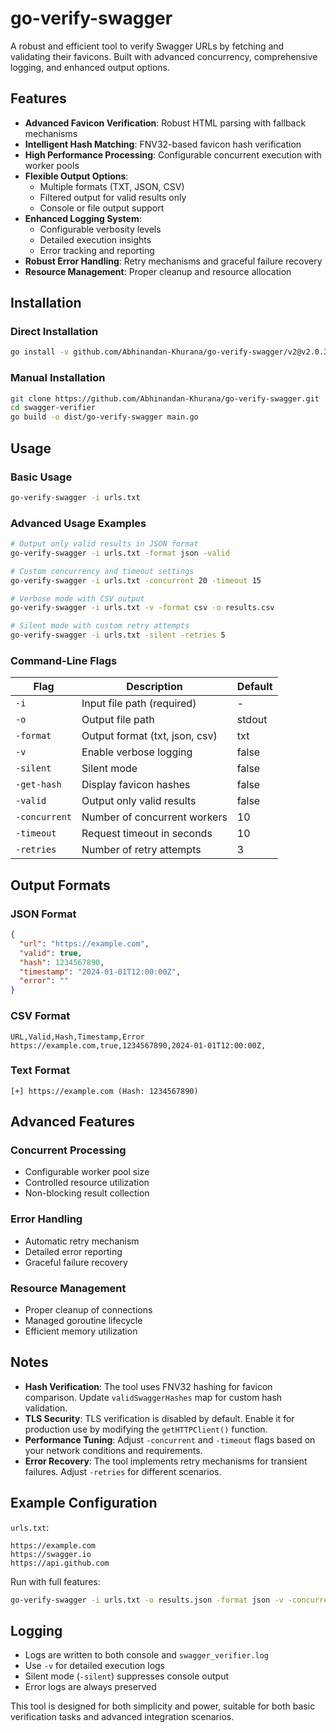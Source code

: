 # go-verify-swagger

A robust and efficient tool to verify Swagger URLs by fetching and validating their favicons. Built with advanced concurrency, comprehensive logging, and enhanced output options.

## Features

- **Advanced Favicon Verification**: Robust HTML parsing with fallback mechanisms
- **Intelligent Hash Matching**: FNV32-based favicon hash verification
- **High Performance Processing**: Configurable concurrent execution with worker pools
- **Flexible Output Options**:
  - Multiple formats (TXT, JSON, CSV)
  - Filtered output for valid results only
  - Console or file output support
- **Enhanced Logging System**:
  - Configurable verbosity levels
  - Detailed execution insights
  - Error tracking and reporting
- **Robust Error Handling**: Retry mechanisms and graceful failure recovery
- **Resource Management**: Proper cleanup and resource allocation

## Installation

### Direct Installation

```bash
go install -v github.com/Abhinandan-Khurana/go-verify-swagger/v2@v2.0.3
```

### Manual Installation

```bash
git clone https://github.com/Abhinandan-Khurana/go-verify-swagger.git
cd swagger-verifier
go build -o dist/go-verify-swagger main.go
```

## Usage

### Basic Usage

```bash
go-verify-swagger -i urls.txt
```

### Advanced Usage Examples

```bash
# Output only valid results in JSON format
go-verify-swagger -i urls.txt -format json -valid

# Custom concurrency and timeout settings
go-verify-swagger -i urls.txt -concurrent 20 -timeout 15

# Verbose mode with CSV output
go-verify-swagger -i urls.txt -v -format csv -o results.csv

# Silent mode with custom retry attempts
go-verify-swagger -i urls.txt -silent -retries 5
```

### Command-Line Flags

| Flag          | Description                    | Default |
| ------------- | ------------------------------ | ------- |
| `-i`          | Input file path (required)     | -       |
| `-o`          | Output file path               | stdout  |
| `-format`     | Output format (txt, json, csv) | txt     |
| `-v`          | Enable verbose logging         | false   |
| `-silent`     | Silent mode                    | false   |
| `-get-hash`   | Display favicon hashes         | false   |
| `-valid`      | Output only valid results      | false   |
| `-concurrent` | Number of concurrent workers   | 10      |
| `-timeout`    | Request timeout in seconds     | 10      |
| `-retries`    | Number of retry attempts       | 3       |

## Output Formats

### JSON Format

```json
{
  "url": "https://example.com",
  "valid": true,
  "hash": 1234567890,
  "timestamp": "2024-01-01T12:00:00Z",
  "error": ""
}
```

### CSV Format

```csv
URL,Valid,Hash,Timestamp,Error
https://example.com,true,1234567890,2024-01-01T12:00:00Z,
```

### Text Format

```
[+] https://example.com (Hash: 1234567890)
```

## Advanced Features

### Concurrent Processing

- Configurable worker pool size
- Controlled resource utilization
- Non-blocking result collection

### Error Handling

- Automatic retry mechanism
- Detailed error reporting
- Graceful failure recovery

### Resource Management

- Proper cleanup of connections
- Managed goroutine lifecycle
- Efficient memory utilization

## Notes

- **Hash Verification**: The tool uses FNV32 hashing for favicon comparison. Update `validSwaggerHashes` map for custom hash validation.
- **TLS Security**: TLS verification is disabled by default. Enable it for production use by modifying the `getHTTPClient()` function.
- **Performance Tuning**: Adjust `-concurrent` and `-timeout` flags based on your network conditions and requirements.
- **Error Recovery**: The tool implements retry mechanisms for transient failures. Adjust `-retries` for different scenarios.

## Example Configuration

`urls.txt`:

```
https://example.com
https://swagger.io
https://api.github.com
```

Run with full features:

```bash
go-verify-swagger -i urls.txt -o results.json -format json -v -concurrent 15 -timeout 20 -retries 5 -valid
```

## Logging

- Logs are written to both console and `swagger_verifier.log`
- Use `-v` for detailed execution logs
- Silent mode (`-silent`) suppresses console output
- Error logs are always preserved

This tool is designed for both simplicity and power, suitable for both basic verification tasks and advanced integration scenarios.
